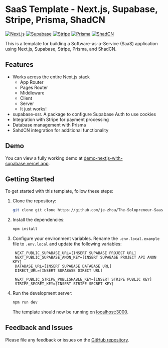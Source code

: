 
# SaaS Template - Next.js, Supabase, Stripe, Prisma, ShadCN
[![Next.js](https://img.shields.io/badge/Next.js-11.1.2-blue)](https://nextjs.org/)
[![Supabase](https://img.shields.io/badge/Supabase-1.39.0-orange)](https://supabase.io/)
[![Stripe](https://img.shields.io/badge/Stripe-8.167.0-green)](https://stripe.com/)
[![Prisma](https://img.shields.io/badge/Prisma-3.9.1-purple)](https://www.prisma.io/)
[![ShadCN](https://img.shields.io/badge/ShadCN-1.0.0-yellow)](https://ui.shadcn.com/)


This is a template for building a Software-as-a-Service (SaaS) application using Next.js, Supabase, Stripe, Prisma, and ShadCN.

## Features

- Works across the entire Next.js stack
  - App Router
  - Pages Router
  - Middleware
  - Client
  - Server
  - It just works!
- supabase-ssr. A package to configure Supabase Auth to use cookies
- Integration with Stripe for payment processing
- Database management with Prisma
- SahdCN integration for additional functionality


## Demo

You can view a fully working demo at [demo-nextjs-with-supabase.vercel.app](https://the-solopreneur-saas-template.vercel.app/).


## Getting Started

To get started with this template, follow these steps:


1. Clone the repository:


   ```bash
   git clone git clone https://github.com/je-zhou/The-Solopreneur-Saas-Template.git
   ```

2. Install the dependencies:


   ```bash
   npm install
   ```

3. Configure your environment variables. Rename the `.env.local.example` file to `.env.local` and update the following variables:


   ```
    NEXT_PUBLIC_SUPABASE_URL=[INSERT SUPABASE PROJECT URL]
    NEXT_PUBLIC_SUPABASE_ANON_KEY=[INSERT SUPABASE PROJECT API ANON KEY]
    DATABASE_URL=[INSERT SUPABASE DATABASE URL]
    DIRECT_URL=[INSERT SUPABASE DIRECT URL]

    NEXT_PUBLIC_STRIPE_PUBLISHABLE_KEY=[INSERT STRIPE PUBLIC KEY]
    STRIPE_SECRET_KEY=[INSERT STRIPE SECRET KEY]
   ```

4. Run the development server:


   ```bash
   npm run dev
   ```

   The template should now be running on [localhost:3000](http://localhost:3000/).

## Feedback and Issues

Please file any feedback or issues on the [GitHub repository](https://github.com/your-username/your-repo/issues).